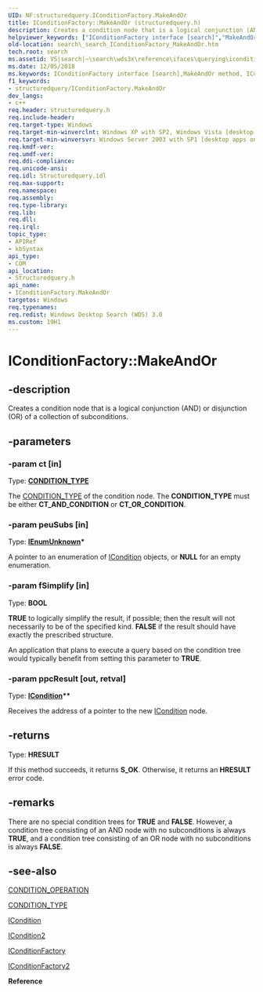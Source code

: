 ```yaml
---
UID: NF:structuredquery.IConditionFactory.MakeAndOr
title: IConditionFactory::MakeAndOr (structuredquery.h)
description: Creates a condition node that is a logical conjunction (AND) or disjunction (OR) of a collection of subconditions.
helpviewer_keywords: ["IConditionFactory interface [search]","MakeAndOr method","IConditionFactory.MakeAndOr","IConditionFactory::MakeAndOr","MakeAndOr","MakeAndOr method [search]","MakeAndOr method [search]","IConditionFactory interface","_search_IConditionFactory_MakeAndOr","search._search_IConditionFactory_MakeAndOr","structuredquery/IConditionFactory::MakeAndOr"]
old-location: search\_search_IConditionFactory_MakeAndOr.htm
tech.root: search
ms.assetid: VS|search|~\search\wds3x\reference\ifaces\querying\iconditionfactory\makeandor.htm
ms.date: 12/05/2018
ms.keywords: IConditionFactory interface [search],MakeAndOr method, IConditionFactory.MakeAndOr, IConditionFactory::MakeAndOr, MakeAndOr, MakeAndOr method [search], MakeAndOr method [search],IConditionFactory interface, _search_IConditionFactory_MakeAndOr, search._search_IConditionFactory_MakeAndOr, structuredquery/IConditionFactory::MakeAndOr
f1_keywords:
- structuredquery/IConditionFactory.MakeAndOr
dev_langs:
- c++
req.header: structuredquery.h
req.include-header: 
req.target-type: Windows
req.target-min-winverclnt: Windows XP with SP2, Windows Vista [desktop apps only]
req.target-min-winversvr: Windows Server 2003 with SP1 [desktop apps only]
req.kmdf-ver: 
req.umdf-ver: 
req.ddi-compliance: 
req.unicode-ansi: 
req.idl: Structuredquery.idl
req.max-support: 
req.namespace: 
req.assembly: 
req.type-library: 
req.lib: 
req.dll: 
req.irql: 
topic_type:
- APIRef
- kbSyntax
api_type:
- COM
api_location:
- Structuredquery.h
api_name:
- IConditionFactory.MakeAndOr
targetos: Windows
req.typenames: 
req.redist: Windows Desktop Search (WDS) 3.0
ms.custom: 19H1
---
```


# IConditionFactory::MakeAndOr


## -description


Creates a condition node that is a logical conjunction (AND) or disjunction (OR) of a collection of subconditions.


## -parameters




### -param ct [in]

Type: <b><a href="/windows/win32/api/structuredquerycondition/ne-structuredquerycondition-condition_type">CONDITION_TYPE</a></b>

The <a href="/windows/win32/api/structuredquerycondition/ne-structuredquerycondition-condition_type">CONDITION_TYPE</a> of the condition node. The <b>CONDITION_TYPE</b> must be either <b>CT_AND_CONDITION</b> or <b>CT_OR_CONDITION</b>.


### -param peuSubs [in]

Type: <b><a href="https://docs.microsoft.com/windows/desktop/api/objidl/nn-objidl-ienumunknown">IEnumUnknown</a>*</b>

A pointer to an enumeration of <a href="https://docs.microsoft.com/windows/desktop/api/structuredquerycondition/nn-structuredquerycondition-icondition">ICondition</a> objects, or <b>NULL</b> for an empty enumeration.


### -param fSimplify [in]

Type: <b>BOOL</b>

<b>TRUE</b> to logically simplify the result, if possible; then the result will not necessarily to be of the specified kind. <b>FALSE</b> if the result should have exactly the prescribed structure. 


An application that plans to execute a query based on the condition tree would typically benefit from setting this parameter to <b>TRUE</b>.


### -param ppcResult [out, retval]

Type: <b><a href="https://docs.microsoft.com/windows/desktop/api/structuredquerycondition/nn-structuredquerycondition-icondition">ICondition</a>**</b>

Receives the address of a pointer to the new <a href="https://docs.microsoft.com/windows/desktop/api/structuredquerycondition/nn-structuredquerycondition-icondition">ICondition</a> node.


## -returns



Type: <b>HRESULT</b>

If this method succeeds, it returns <b xmlns:loc="http://microsoft.com/wdcml/l10n">S_OK</b>. Otherwise, it returns an <b xmlns:loc="http://microsoft.com/wdcml/l10n">HRESULT</b> error code.




## -remarks



There are no special condition trees for <b>TRUE</b> and <b>FALSE</b>. However, a condition tree consisting of an AND node with no subconditions is always <b>TRUE</b>, and a condition tree consisting of an OR node with no subconditions is always <b>FALSE</b>. 




## -see-also




<a href="/windows/win32/api/structuredquerycondition/ne-structuredquerycondition-condition_operation">CONDITION_OPERATION</a>



<a href="/windows/win32/api/structuredquerycondition/ne-structuredquerycondition-condition_type">CONDITION_TYPE</a>



<a href="https://docs.microsoft.com/windows/desktop/api/structuredquerycondition/nn-structuredquerycondition-icondition">ICondition</a>



<a href="https://docs.microsoft.com/windows/desktop/api/structuredquerycondition/nn-structuredquerycondition-icondition2">ICondition2</a>



<a href="https://docs.microsoft.com/windows/desktop/api/structuredquery/nn-structuredquery-iconditionfactory">IConditionFactory</a>



<a href="https://docs.microsoft.com/windows/desktop/api/structuredquery/nn-structuredquery-iconditionfactory2">IConditionFactory2</a>



<b>Reference</b>
 

 

